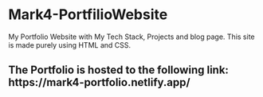 # Mark4-PortfilioWebsite


My Portfolio Website with My Tech Stack, Projects and blog page. This site is made purely using HTML and CSS.

<h2>The Portfolio is hosted to the following link: https://mark4-portfolio.netlify.app/ </h2>
